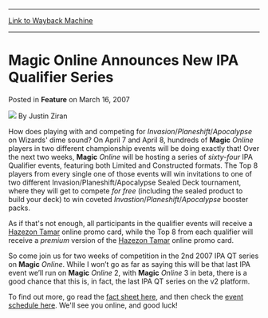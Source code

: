 
---
[Link to Wayback Machine](https://web.archive.org/web/20211017014021/https://magic.wizards.com/en/articles/archive/feature/magic-online-announces-new-ipa-qualifier-series-2007-03-16)

[_metadata_:author]:- "Justin Ziran"
[_metadata_:description]:- "How does playing with and competing for Invasion/Planeshift/Apocalypse on Wizards' dime sound? On April 7 and April 8, hundreds of Magic Online players in two different championship events will be doing exactly that! Over the next two weeks, Magic Online will be hosting a series of sixty-four IPA Qualifier events, featuring both Limited and Constructed formats."
[_metadata_:generator]:- "Drupal 7 (http://drupal.org)"
[_metadata_:node]:- "633331"
[_metadata_:publish_date]:- "2007-03-16"
[_metadata_:source]:- "div-main-content"
[_metadata_:title]:- "Magic Online Announces New IPA Qualifier Series"
[_metadata_:wayback_capture_timestamp]:- "2021-10-17 01:40:21"
[_metadata_:wayback_raw_url]:- "https://web.archive.org/web/20211017014021id_/https://magic.wizards.com/en/articles/archive/feature/magic-online-announces-new-ipa-qualifier-series-2007-03-16"
[_metadata_:wayback_url]:- "https://magic.wizards.com/en/articles/archive/feature/magic-online-announces-new-ipa-qualifier-series-2007-03-16"
---


Magic Online Announces New IPA Qualifier Series
===============================================



 Posted in **Feature**
 on March 16, 2007 






![](https://media.magic.wizards.com/styles/auth_small/public/generic-avatar-150_266.png)
By Justin Ziran











How does playing with and competing for *Invasion*/*Planeshift*/*Apocalypse* on Wizards' dime sound? On April 7 and April 8, hundreds of **Magic**
*Online* players in two different championship events will be doing exactly that! Over the next two weeks, **Magic**
*Online* will be hosting a series of *sixty-four* IPA Qualifier events, featuring both Limited and Constructed formats. The Top 8 players from every single one of those events will win invitations to one of two different Invasion/Planeshift/Apocalypse Sealed Deck tournament, where they will get to compete *for free* (including the sealed product to build your deck) to win coveted *Invastion*/*Planeshift*/*Apocalypse* booster packs. 

As if that's not enough, all participants in the qualifier events will receive a [Hazezon Tamar](https://gatherer.wizards.com/Pages/Card/Details.aspx?name=Hazezon+Tamar) online promo card, while the Top 8 from each qualifier will receive a *premium* version of the [Hazezon Tamar](https://gatherer.wizards.com/Pages/Card/Details.aspx?name=Hazezon+Tamar) online promo card. 

So come join us for two weeks of competition in the 2nd 2007 IPA QT series on **Magic**
*Online*. While I won’t go as far as saying this will be that last IPA event we’ll run on **Magic**
*Online* 2, with **Magic**
*Online* 3 in beta, there is a good chance that this is, in fact, the last IPA QT series on the v2 platform.

To find out more, go read the [fact sheet here](http://www.wizards.com/default.asp?x=magic/magiconline/article031607), and then check the [event schedule here](http://www.wizards.com/default.asp?x=magic/magiconline/eventsmain). We'll see you online, and good luck!







